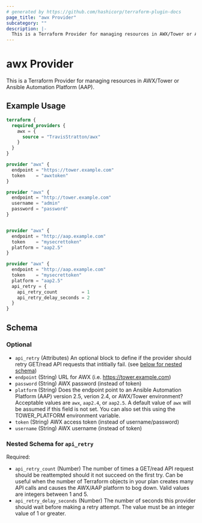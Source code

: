 ```yaml
---
# generated by https://github.com/hashicorp/terraform-plugin-docs
page_title: "awx Provider"
subcategory: ""
description: |-
  This is a Terraform Provider for managing resources in AWX/Tower or Ansible Automation Platform (AAP).
---
```


# awx Provider

This is a Terraform Provider for managing resources in AWX/Tower or Ansible Automation Platform (AAP).

## Example Usage

```terraform
terraform {
  required_providers {
    awx = {
      source = "TravisStratton/awx"
    }
  }
}

provider "awx" {
  endpoint = "https://tower.example.com"
  token    = "awxtoken"
}

provider "awx" {
  endpoint = "http://tower.example.com"
  username = "admin"
  password = "password"
}


provider "awx" {
  endpoint = "http://aap.example.com"
  token    = "mysecrettoken"
  platform = "aap2.5"
}

provider "awx" {
  endpoint = "http://aap.example.com"
  token    = "mysecrettoken"
  platform = "aap2.5"
  api_retry = {
    api_retry_count         = 1
    api_retry_delay_seconds = 2
  }
}
```

<!-- schema generated by tfplugindocs -->
## Schema

### Optional

- `api_retry` (Attributes) An optional block to define if the provider should retry GET/read API requests that intitially fail. (see [below for nested schema](#nestedatt--api_retry))
- `endpoint` (String) URL for AWX (i.e. https://tower.example.com)
- `password` (String) AWX password (instead of token)
- `platform` (String) Does the endpoint point to an Ansible Automation Platform (AAP) version 2.5, verion 2.4, or AWX/Tower environment? Acceptable values are `awx`, `aap2.4`, or `aap2.5`. A default value of `awx` will be assumed if this field is not set. You can also set this using the TOWER_PLATFORM environment variable.
- `token` (String) AWX access token (instead of username/password)
- `username` (String) AWX username (instead of token)

<a id="nestedatt--api_retry"></a>
### Nested Schema for `api_retry`

Required:

- `api_retry_count` (Number) The number of times a GET/read API request should be reattempted should it not succeed on the first try. Can be useful when the number of Terraform objects in your plan creates many API calls and causes the AWX/AAP platform to bog down. Valid values are integers between 1 and 5.
- `api_retry_delay_seconds` (Number) The number of seconds this provider should wait before making a retry attempt. The value must be an integer value of 1 or greater.
